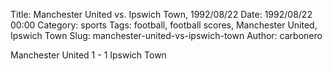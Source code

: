 Title: Manchester United vs. Ipswich Town, 1992/08/22
Date: 1992/08/22 00:00
Category: sports
Tags: football, football scores, Manchester United, Ipswich Town
Slug: manchester-united-vs-ipswich-town
Author: carbonero


Manchester United 1 - 1 Ipswich Town

